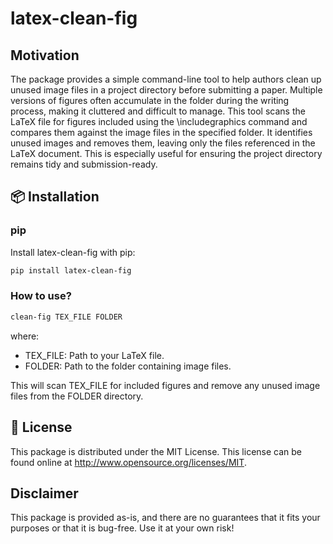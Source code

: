 # latex-clean-fig

## Motivation

The package provides a simple command-line tool to help authors clean up unused image files in a project directory before submitting a paper. Multiple versions of figures often accumulate in the folder during the writing process, making it cluttered and difficult to manage. This tool scans the LaTeX file for figures included using the \includegraphics command and compares them against the image files in the specified folder. It identifies unused images and removes them, leaving only the files referenced in the LaTeX document. This is especially useful for ensuring the project directory remains tidy and submission-ready.

## 📦 Installation

### pip

Install latex-clean-fig with pip:

```sh
pip install latex-clean-fig
```

### How to use?

```sh
clean-fig TEX_FILE FOLDER
```
where:

- TEX_FILE: Path to your LaTeX file.
- FOLDER: Path to the folder containing image files.

This will scan TEX_FILE for included figures and remove any unused image files from the FOLDER directory.

## 🔑 License

This package is distributed under the MIT License. This license can be found online at <http://www.opensource.org/licenses/MIT>.

## Disclaimer

This package is provided as-is, and there are no guarantees that it fits your purposes or that it is bug-free. Use it at your own risk!
